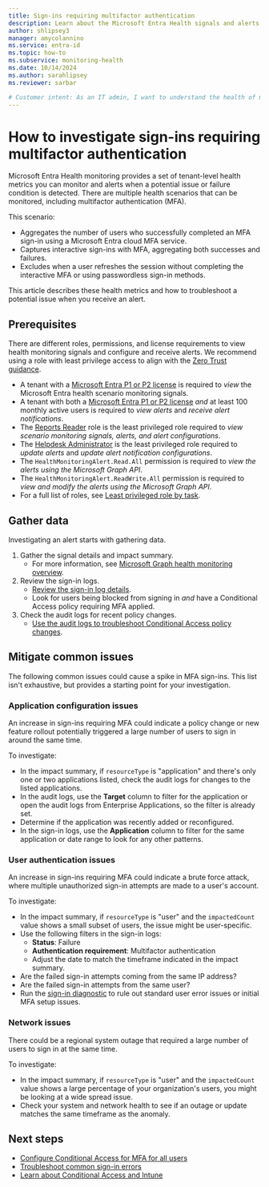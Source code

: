 ```yaml
---
title: Sign-ins requiring multifactor authentication
description: Learn about the Microsoft Entra Health signals and alerts for sign-ins that require a multifactor authentication
author: shlipsey3
manager: amycolannino
ms.service: entra-id
ms.topic: how-to
ms.subservice: monitoring-health
ms.date: 10/14/2024
ms.author: sarahlipsey
ms.reviewer: sarbar

# Customer intent: As an IT admin, I want to understand the health of my tenant through identity related signals and alerts so I can proactively address issues and maintain a healthy tenant.
---
```


# How to investigate sign-ins requiring multifactor authentication

Microsoft Entra Health monitoring provides a set of tenant-level health metrics you can monitor and alerts when a potential issue or failure condition is detected. There are multiple health scenarios that can be monitored, including multifactor authentication (MFA).

This scenario:

- Aggregates the number of users who successfully completed an MFA sign-in using a Microsoft Entra cloud MFA service.
- Captures interactive sign-ins with MFA, aggregating both successes and failures.
- Excludes when a user refreshes the session without completing the interactive MFA or using passwordless sign-in methods.

This article describes these health metrics and how to troubleshoot a potential issue when you receive an alert.

## Prerequisites

There are different roles, permissions, and license requirements to view health monitoring signals and configure and receive alerts. We recommend using a role with least privilege access to align with the [Zero Trust guidance](/security/zero-trust/zero-trust-overview).

- A tenant with a [Microsoft Entra P1 or P2 license](~/fundamentals/get-started-premium.md) is required to *view* the Microsoft Entra health scenario monitoring signals.
- A tenant with both a [Microsoft Entra P1 or P2 license](~/fundamentals/get-started-premium.md) *and* at least 100 monthly active users is required to *view alerts* and *receive alert notifications*.
- The [Reports Reader](../identity/role-based-access-control/permissions-reference.md#reports-reader) role is the least privileged role required to *view scenario monitoring signals, alerts, and alert configurations*.
- The [Helpdesk Administrator](../identity/role-based-access-control/permissions-reference.md#helpdesk-administrator) is the least privileged role required to *update alerts* and *update alert notification configurations*.
- The `HealthMonitoringAlert.Read.All` permission is required to *view the alerts using the Microsoft Graph API*.
- The `HealthMonitoringAlert.ReadWrite.All` permission is required to *view and modify the alerts using the Microsoft Graph API*.
- For a full list of roles, see [Least privileged role by task](../role-based-access-control/delegate-by-task.md#monitoring-and-health---audit-and-sign-in-logs).

## Gather data

Investigating an alert starts with gathering data.

1. Gather the signal details and impact summary.
    - For more information, see [Microsoft Graph health monitoring overview](/graph/api/resources/healthmonitoring-overview?view=graph-rest-beta&preserve-view=true).
1. Review the sign-in logs.
    - [Review the sign-in log details](concept-sign-in-log-activity-details.md).
    - Look for users being blocked from signing in *and* have a Conditional Access policy requiring MFA applied.
1. Check the audit logs for recent policy changes.
    - [Use the audit logs to troubleshoot Conditional Access policy changes](../conditional-access/troubleshoot-policy-changes-audit-log.md).

## Mitigate common issues

The following common issues could cause a spike in MFA sign-ins. This list isn't exhaustive, but provides a starting point for your investigation.

### Application configuration issues

An increase in sign-ins requiring MFA could indicate a policy change or new feature rollout potentially triggered a large number of users to sign in around the same time.

To investigate:

- In the impact summary, if `resourceType` is "application" and there's only one or two applications listed, check the audit logs for changes to the listed applications.
- In the audit logs, use the **Target** column to filter for the application or open the audit logs from Enterprise Applications, so the filter is already set.
- Determine if the application was recently added or reconfigured. 
- In the sign-in logs, use the **Application** column to filter for the same application or date range to look for any other patterns.

### User authentication issues

An increase in sign-ins requiring MFA could indicate a brute force attack, where multiple unauthorized sign-in attempts are made to a user's account. 

To investigate:

- In the impact summary, if `resourceType` is "user" and the `impactedCount` value shows a small subset of users, the issue might be user-specific.
- Use the following filters in the sign-in logs:
    - **Status**: Failure
    - **Authentication requirement**: Multifactor authentication
    - Adjust the date to match the timeframe indicated in the impact summary.
- Are the failed sign-in attempts coming from the same IP address?
- Are the failed sign-in attempts from the same user?
- Run the [sign-in diagnostic](howto-use-sign-in-diagnostics.md) to rule out standard user error issues or initial MFA setup issues.

### Network issues

There could be a regional system outage that required a large number of users to sign in at the same time. 

To investigate:

- In the impact summary, if `resourceType` is "user" and the `impactedCount` value shows a large percentage of your organization's users, you might be looking at a wide spread issue.
- Check your system and network health to see if an outage or update matches the same timeframe as the anomaly.


## Next steps

- [Configure Conditional Access for MFA for all users](../conditional-access/howto-conditional-access-policy-all-users-mfa.md)
- [Troubleshoot common sign-in errors](howto-troubleshoot-sign-in-errors.md)
- [Learn about Conditional Access and Intune](/mem/intune/protect/conditional-access)
